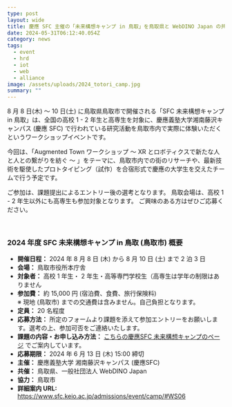```yaml
---
type: post
layout: wide
title: 慶應 SFC 主催の「未来構想キャンプ in 鳥取」を鳥取県と WebDINO Japan の共催で開催します
date: 2024-05-31T06:12:40.054Z
category: news
tags:
  - event
  - hrd
  - iot
  - web
  - alliance
image: /assets/uploads/2024_totori_camp.jpg
summary: ""
---
```

8 月 8 日(木) ～ 10 日(土) に鳥取県鳥取市で開催される「SFC 未来構想キャンプ in 鳥取」は、全国の高校 1 - 2 年生と高専生を対象に、慶應義塾大学湘南藤沢キャンパス (慶應 SFC) で行われている研究活動を鳥取市内で実際に体験いただくというワークショップイベントです。

今回は、「Augmented Town ワークショップ ～ XR とロボティクスで新たな人と人との繋がりを紡ぐ ～ 」をテーマに、鳥取市内での街のリサーチや、最新技術を駆使したプロトタイピング（試作）を合宿形式で慶應の大学生を交えたチームで行う予定です。

ご参加は、課題提出によるエントリー後の選考となります。
鳥取会場は、高校 1 - 2 年生以外にも高専生も参加対象となります。
ご興味のある方はぜひご応募ください。

<br>

### 2024 年度 SFC 未来構想キャンプ in 鳥取 (鳥取市) 概要

* **開催日程：** 2024 年 8 月 8 日 (木) から 8 月 10 日 (土) まで 2 泊 3 日
* **会場：** 鳥取市役所本庁舎
* **対象者：** 高校 1 年生・ 2 年生・高等専門学校生（高専生は学年の制限はありません
* **参加費：** 約 15,000 円 (宿泊費、食費、旅行保険料)<br> ※ 現地 (鳥取市) までの交通費は含みません。自己負担となります。
* **定員：** 20 名程度
* **応募方法：** 所定のフォームより課題を添えて参加エントリーをお願いします。選考の上、参加可否をご連絡いたします。
* **課題の内容・お申し込み方法：** [こちらの慶應SFC 未来構想キャンプのページ](https://www.sfc.keio.ac.jp/admissions/event/camp/#WS06) でご案内しています。
* **応募期限：** 2024 年 6 月 13 日 (木) 15:00 締切
* **主催：** 慶應義塾大学 湘南藤沢キャンパス (慶應SFC)
* **共催：** 鳥取県、一般社団法人 WebDINO Japan
* **協力：** 鳥取市
* **詳細案内 URL:**  <https://www.sfc.keio.ac.jp/admissions/event/camp/#WS06>